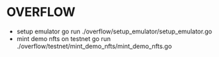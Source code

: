 # OVERFLOW
- setup emulator
    go run ./overflow/setup_emulator/setup_emulator.go
- mint demo nfts on testnet
    go run ./overflow/testnet/mint_demo_nfts/mint_demo_nfts.go
